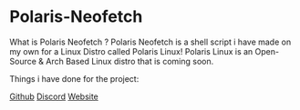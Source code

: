 # Polaris-Neofetch
What is Polaris Neofetch ?
Polaris Neofetch is a shell script i have made on my own for a Linux Distro called Polaris Linux! 
Polaris Linux is an Open-Source & Arch Based Linux distro that is coming soon.


Things i have done for the project: 

[Github](https://github.com/polaris-linux-distro) 
[Discord](https://discord.gg/RtqfqayVDc)
[Website](https://polaris-linux-distro.github.io/)
